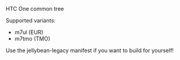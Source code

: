 HTC One common tree

Supported variants:
  - m7ul (EUR)
  - m7tmo (TMO)

Use the jellybean-legacy manifest if you want to build for yourself!
